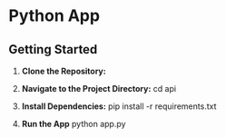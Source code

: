 # Python App

## Getting Started

1. **Clone the Repository:**

2. **Navigate to the Project Directory:**
   cd api
   
3. **Install Dependencies:**
   pip install -r requirements.txt

4. **Run the App**
   python app.py


